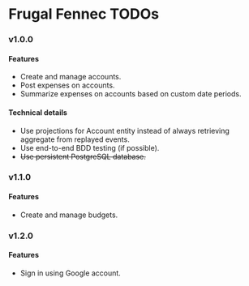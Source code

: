 # Frugal Fennec TODOs

### v1.0.0

#### Features

* Create and manage accounts.
* Post expenses on accounts.
* Summarize expenses on accounts based on custom date periods.

#### Technical details

* Use projections for Account entity instead of always retrieving aggregate from replayed events.
* Use end-to-end BDD testing (if possible).
* ~~Use persistent PostgreSQL database.~~

### v1.1.0

#### Features

* Create and manage budgets.

### v1.2.0

#### Features

* Sign in using Google account.
